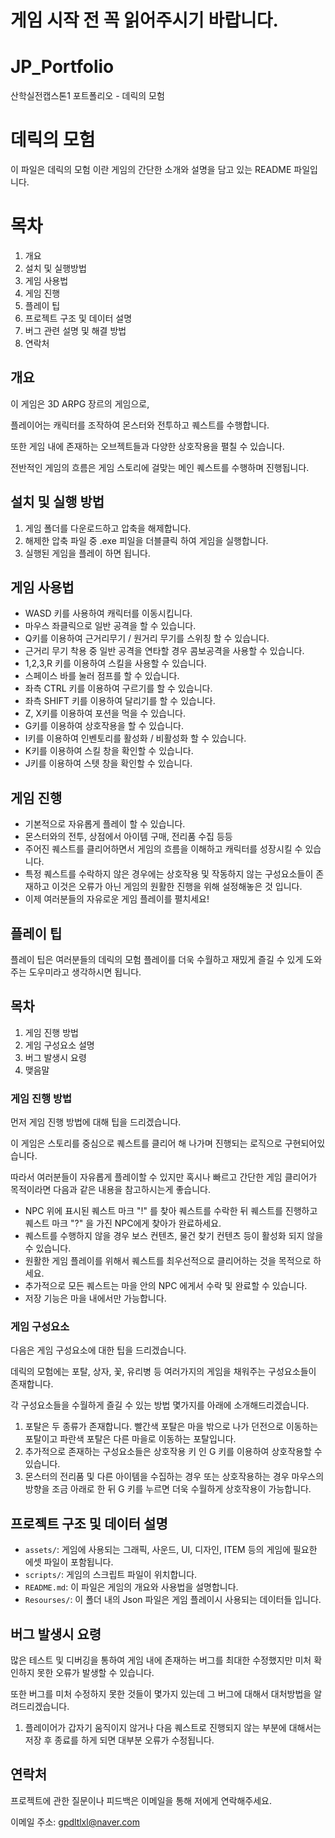 # 게임 시작 전 꼭 읽어주시기 바랍니다.

# JP_Portfolio
산학실전캡스톤1 포트폴리오 - 데릭의 모험

# 데릭의 모험

이 파일은 데릭의 모험 이란 게임의 간단한 소개와 설명을 담고 있는 README 파일입니다.

# 목차
1. 개요
2. 설치 및 실행방법
3. 게임 사용법
4. 게임 진행
5. 플레이 팁
6. 프로젝트 구조 및 데이터 설명
7. 버그 관련 설명 및 해결 방법
8. 연락처

## 개요

이 게임은 3D ARPG 장르의 게임으로, 

플레이어는 캐릭터를 조작하여 몬스터와 전투하고 퀘스트를 수행합니다.

또한 게임 내에 존재하는 오브젝트들과 다양한 상호작용을 펼칠 수 있습니다.

전반적인 게임의 흐름은 게임 스토리에 걸맞는 메인 퀘스트를 수행하며 진행됩니다.

## 설치 및 실행 방법

1. 게임 폴더를 다운로드하고 압축을 해제합니다.
2. 해제한 압축 파일 중 .exe 피일을 더블클릭 하여 게임을 실행합니다.
3. 실행된 게임을 플레이 하면 됩니다.

## 게임 사용법

- WASD 키를 사용하여 캐릭터를 이동시킵니다.
- 마우스 좌클릭으로 일반 공격을 할 수 있습니다.
- Q키를 이용하여 근거리무기 / 원거리 무기를 스위칭 할 수 있습니다.
- 근거리 무기 착용 중 일반 공격을 연타할 경우 콤보공격을 사용할 수 있습니다.
- 1,2,3,R 키를 이용하여 스킬을 사용할 수 있습니다.
- 스페이스 바를 눌러 점프를 할 수 있습니다.
- 좌측 CTRL 키를 이용하여 구르기를 할 수 있습니다.
- 좌측 SHIFT 키를 이용하여 달리기를 할 수 있습니다.
- Z, X키를 이용하여 포션을 먹을 수 있습니다.
- G키를 이용하여 상호작용을 할 수 있습니다.
- I키를 이용하여 인벤토리를 활성화 / 비활성화 할 수 있습니다.
- K키를 이용하여 스킬 창을 확인할 수 있습니다.
- J키를 이용하여 스텟 창을 확인할 수 있습니다.

## 게임 진행

- 기본적으로 자유롭게 플레이 할 수 있습니다.
- 몬스터와의 전투, 상점에서 아이템 구매, 전리품 수집 등등
- 주어진 퀘스트를 클리어하면서 게임의 흐름을 이해하고 캐릭터를 성장시킬 수 있습니다.
- 특정 퀘스트를 수락하지 않은 경우에는 상호작용 및 작동하지 않는 구성요소들이 존재하고 이것은 오류가 아닌 게임의 원활한 진행을 위해 설정해놓은 것 입니다.
- 이제 여러분들의 자유로운 게임 플레이를 펼치세요!

## 플레이 팁

플레이 팁은 여러분들의 데릭의 모험 플레이를 더욱 수월하고 재밌게 즐길 수 있게 도와주는 도우미라고 생각하시면 됩니다.

## 목차

1. 게임 진행 방법
2. 게임 구성요소 설명
3. 버그 발생시 요령
4. 맺음말

### 게임 진행 방법

먼저 게임 진행 방법에 대해 팁을 드리겠습니다.

이 게임은 스토리를 중심으로 퀘스트를 클리어 해 나가며 진행되는 로직으로 구현되어있습니다.

따라서 여러분들이 자유롭게 플레이할 수 있지만 혹시나 빠르고 간단한 게임 클리어가 목적이라면 다음과 같은 내용을 참고하시는게 좋습니다.

- NPC 위에 표시된 퀘스트 마크 "!" 를 찾아 퀘스트를 수락한 뒤 퀘스트를 진행하고 퀘스트 마크 "?" 을 가진 NPC에게 찾아가 완료하세요.
- 퀘스트를 수행하지 않을 경우 보스 컨텐츠, 물건 찾기 컨텐츠 등이 활성화 되지 않을 수 있습니다.
- 원활한 게임 플레이를 위해서 퀘스트를 최우선적으로 클리어하는 것을 목적으로 하세요.
- 추가적으로 모든 퀘스트는 마을 안의 NPC 에게서 수락 및 완료할 수 있습니다.
- 저장 기능은 마을 내에서만 가능합니다.

### 게임 구성요소

다음은 게임 구성요소에 대한 팁을 드리겠습니다.

데릭의 모험에는 포탈, 상자, 꽃, 유리병 등 여러가지의 게임을 채워주는 구성요소들이 존재합니다.

각 구성요소들을 수월하게 즐길 수 있는 방법 몇가지를 아래에 소개해드리겠습니다.

1. 포탈은 두 종류가 존재합니다. 빨간색 포탈은 마을 밖으로 나가 던전으로 이동하는 포탈이고 파란색 포탈은 다른 마을로 이동하는 포탈입니다.
2. 추가적으로 존재하는 구성요소들은 상호작용 키 인 G 키를 이용하여 상호작용할 수 있습니다.
3. 몬스터의 전리품 및 다른 아이템을 수집하는 경우 또는 상호작용하는 경우 마우스의 방향을 조금 아래로 한 뒤 G 키를 누르면 더욱 수월하게 상호작용이 가능합니다.

## 프로젝트 구조 및 데이터 설명

- `assets/`: 게임에 사용되는 그래픽, 사운드, UI, 디자인, ITEM 등의 게임에 필요한 에셋 파일이 포함됩니다.
- `scripts/`: 게임의 스크립트 파일이 위치합니다.
- `README.md`: 이 파일은 게임의 개요와 사용법을 설명합니다.
- `Resourses/`: 이 폴더 내의 Json 파일은 게임 플레이시 사용되는 데이터들 입니다.

## 버그 발생시 요령

많은 테스트 및 디버깅을 통하여 게임 내에 존재하는 버그를 최대한 수정했지만 미처 확인하지 못한 오류가 발생할 수 있습니다.

또한 버그를 미처 수정하지 못한 것들이 몇가지 있는데 그 버그에 대해서 대처방법을 알려드리겠습니다.

1. 플레이어가 갑자기 움직이지 않거나 다음 퀘스트로 진행되지 않는 부분에 대해서는 저장 후 종료를 하게 되면 대부분 오류가 수정됩니다.

## 연락처

프로젝트에 관한 질문이나 피드백은 이메일을 통해 저에게 연락해주세요. 

이메일 주소: [gpdltlxl@naver.com](mailto:example@example.com)
